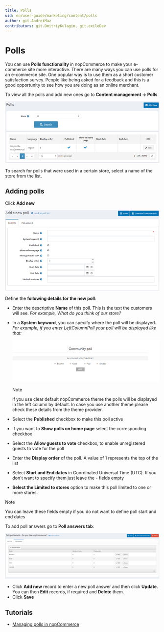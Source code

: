 ```yaml
---
title: Polls
uid: en/user-guide/marketing/content/polls
author: git.AndreiMaz
contributors: git.DmitriyKulagin, git.exileDev
---
```


# Polls

You can use **Polls functionality** in nopCommerce to make your e-commerce site more interactive. There are many ways you can use polls for an e-commerce site. One popular way is to use them as a short customer satisfaction survey. People like being asked for a feedback and this is a good opportunity to see how you are doing as an online merchant.

To view all the polls and add new ones go to **Content management → Polls**

![p1](_static/polls/polls_1.png)

To search for polls that were used in a certain store, select a name of the store from the list.

## Adding polls

Click **Add new**

![p2](_static/polls/polls_2.png)

Define the **following details for the new poll**:

- Enter the descriptive **Name** of this poll. This is the text the customers will see. *For example, What do you think of our store?*
- In a **System keyword**, you can specify where the poll will be displayed. *For example, if you enter LeftColumnPoll your poll will be displayed like that:*

  ![p3](_static/polls/polls_3.png)

  > [!NOTE]
  > if you use clear default nopCommerce theme the polls will be displayed in the left column by default. In case you use another theme please check these details from the theme provider.

- Select the **Published** checkbox to make  this poll active
- If you want to **Show polls on home page** select the corresponding checkbox
- Select the **Allow guests to vote** checkbox, to enable unregistered guests to vote for the poll
- Enter the **Display order** of the poll. A value of 1 represents the top of the list
- Select **Start and End dates** in Coordinated Universal Time (UTC). If you don't want to specify them just leave the  - fields empty
- **Select the Limited to stores** option to make this poll limited to one or more stores.

> [!NOTE]
> You can leave these fields empty if you do not want to define poll start and end dates

To add poll answers go to **Poll answers tab**:

![Poll answers tab](_static/polls/polls_4.jpg)

- Click **Add new** record to enter a new poll answer and then click **Update**. You can then **Edit** records, if required and **Delete** them.
- Click **Save**

## Tutorials

- [Managing polls in nopCommerce](https://www.youtube.com/watch?v=RJP45cUhuZQ)
